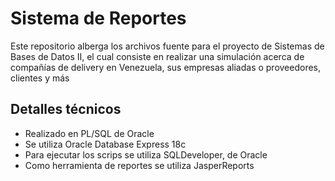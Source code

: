 # Sistema de Reportes

Este repositorio alberga los archivos fuente para el proyecto de Sistemas de Bases de Datos II, el cual consiste en realizar una simulación acerca de compañías de delivery en Venezuela, sus empresas aliadas o proveedores, clientes y más

## Detalles técnicos

- Realizado en PL/SQL de Oracle
- Se utiliza Oracle Database Express 18c
- Para ejecutar los scrips se utiliza SQLDeveloper, de Oracle
- Como herramienta de reportes se utiliza JasperReports
